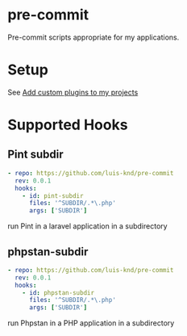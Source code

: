 # pre-commit

Pre-commit scripts appropriate for my applications.

# Setup

See [Add custom plugins to my projects](https://pre-commit.com/index.html#plugins)

# Supported Hooks

## Pint subdir

```yaml
- repo: https://github.com/luis-knd/pre-commit
  rev: 0.0.1
  hooks:
    - id: pint-subdir
      files: '^SUBDIR/.*\.php'
      args: ['SUBDIR']

```
run Pint in a laravel application in a subdirectory


## phpstan-subdir

```yaml
- repo: https://github.com/luis-knd/pre-commit
  rev: 0.0.1
  hooks:
    - id: phpstan-subdir
      files: '^SUBDIR/.*\.php'
      args: ['SUBDIR']

```
run Phpstan in a PHP application in a subdirectory

